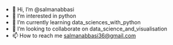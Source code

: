 - 👋 Hi, I’m @salmanabbasi
- 👀 I’m interested in python
- 🌱 I’m currently learning data_sciences_with_python
- 💞️ I’m looking to collaborate on data_science_and_visualisation
- 📫 How to reach me salmanabbasi36@gmail.com

<!---
salmanabbasi36/salmanabbasi36 is a ✨ special ✨ repository because its `README.md` (this file) appears on your GitHub profile.
You can click the Preview link to take a look at your changes.
--->
